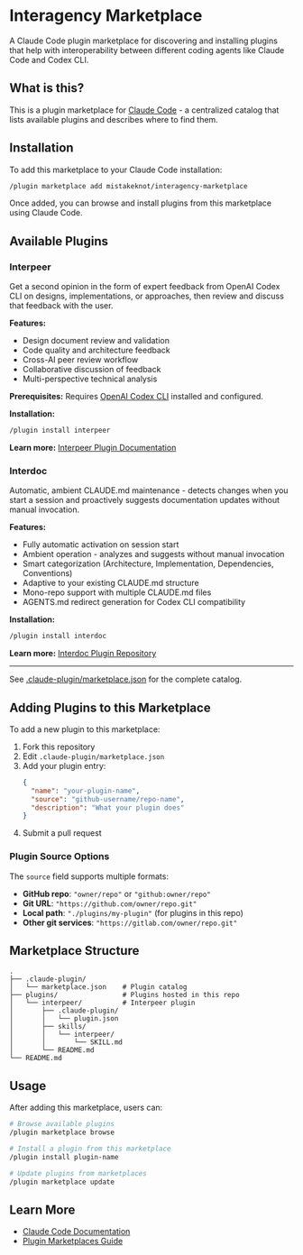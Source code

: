 # Interagency Marketplace

A Claude Code plugin marketplace for discovering and installing plugins that help with interoperability between different coding agents like Claude Code and Codex CLI.

## What is this?

This is a plugin marketplace for [Claude Code](https://claude.com/claude-code) - a centralized catalog that lists available plugins and describes where to find them.

## Installation

To add this marketplace to your Claude Code installation:

```bash
/plugin marketplace add mistakeknot/interagency-marketplace
```

Once added, you can browse and install plugins from this marketplace using Claude Code.

## Available Plugins

### Interpeer

Get a second opinion in the form of expert feedback from OpenAI Codex CLI on designs, implementations, or approaches, then review and discuss that feedback with the user.

**Features:**
- Design document review and validation
- Code quality and architecture feedback
- Cross-AI peer review workflow
- Collaborative discussion of feedback
- Multi-perspective technical analysis

**Prerequisites:** Requires [OpenAI Codex CLI](https://github.com/openai/codex-cli) installed and configured.

**Installation:**
```bash
/plugin install interpeer
```

**Learn more:** [Interpeer Plugin Documentation](https://github.com/mistakeknot/interpeer)

### Interdoc

Automatic, ambient CLAUDE.md maintenance - detects changes when you start a session and proactively suggests documentation updates without manual invocation.

**Features:**
- Fully automatic activation on session start
- Ambient operation - analyzes and suggests without manual invocation
- Smart categorization (Architecture, Implementation, Dependencies, Conventions)
- Adaptive to your existing CLAUDE.md structure
- Mono-repo support with multiple CLAUDE.md files
- AGENTS.md redirect generation for Codex CLI compatibility

**Installation:**
```bash
/plugin install interdoc
```

**Learn more:** [Interdoc Plugin Repository](https://github.com/mistakeknot/interdoc)

---

See [.claude-plugin/marketplace.json](.claude-plugin/marketplace.json) for the complete catalog.

## Adding Plugins to this Marketplace

To add a new plugin to this marketplace:

1. Fork this repository
2. Edit `.claude-plugin/marketplace.json`
3. Add your plugin entry:
   ```json
   {
     "name": "your-plugin-name",
     "source": "github-username/repo-name",
     "description": "What your plugin does"
   }
   ```
4. Submit a pull request

### Plugin Source Options

The `source` field supports multiple formats:

- **GitHub repo**: `"owner/repo"` or `"github:owner/repo"`
- **Git URL**: `"https://github.com/owner/repo.git"`
- **Local path**: `"./plugins/my-plugin"` (for plugins in this repo)
- **Other git services**: `"https://gitlab.com/owner/repo.git"`

## Marketplace Structure

```
.
├── .claude-plugin/
│   └── marketplace.json    # Plugin catalog
├── plugins/                # Plugins hosted in this repo
│   └── interpeer/          # Interpeer plugin
│       ├── .claude-plugin/
│       │   └── plugin.json
│       ├── skills/
│       │   └── interpeer/
│       │       └── SKILL.md
│       └── README.md
└── README.md
```

## Usage

After adding this marketplace, users can:

```bash
# Browse available plugins
/plugin marketplace browse

# Install a plugin from this marketplace
/plugin install plugin-name

# Update plugins from marketplaces
/plugin marketplace update
```

## Learn More

- [Claude Code Documentation](https://docs.claude.com/en/docs/claude-code)
- [Plugin Marketplaces Guide](https://docs.claude.com/en/docs/claude-code/plugin-marketplaces)
